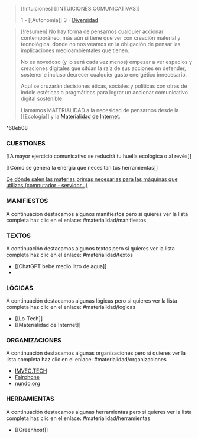 
> [!Intuiciones]
> [[INTUICIONES COMUNICATIVAS]]
> 
> 1 - [[Autonomía]]
> 3 - [Diversidad](Diversidad.md)


> [!resumen]
> No hay forma de pensarnos cualquier accionar contemporáneo, más aún si tiene que ver con creación material y tecnológica, donde no nos veamos en la obligación de pensar las implicaciones medioambientales que tienen.
> 
> No es novedoso (y lo será cada vez menos) empezar a ver espacios y creaciones digitales que sitúan la raíz de sus acciones en defender, sostener e incluso decrecer cualquier gasto energético innecesario.
> 
> Aquí se cruzarán decisiones éticas, sociales y políticas con otras de índole estéticas o pragmáticas para lograr un accionar comunicativo digital sostenible.
> 
> Llamamos MATERIALIDAD a la necesidad de pensarnos desde la [[Ecología]] y la [Materialidad de Internet](Materialidad%20de%20Internet.md).

^68eb08


### CUESTIONES

[[A mayor ejercicio comunicativo se reducirá tu huella ecológica o al revés]]

[[Cómo se genera la energía que necesitan tus herramientas]]

[De dónde salen las materias primas necesarias para las máquinas que utilizas (computador - servidor...)](Materialidad%20de%20nuestros%20equipos.md)

### MANIFIESTOS
A continuación destacamos algunos manifiestos pero si quieres ver la lista completa haz clic en el enlace: #materialidad/manifiestos 


### TEXTOS
A continuación destacamos algunos textos pero si quieres ver la lista completa haz clic en el enlace: #materialidad/textos 
- [[ChatGPT bebe medio litro de agua]]
- 

### LÓGICAS
A continuación destacamos algunas lógicas pero si quieres ver la lista completa haz clic en el enlace: #materialidad/logicas
 - [[Lo-Tech]]
 - [[Materialidad de Internet]]

### ORGANIZACIONES
A continuación destacamos algunas organizaciones pero si quieres ver la lista completa haz clic en el enlace: #materialidad/organizaciones
- [IMVEC.TECH](IMVEC.TECH.md)
- [Fairphone](Fairphone.md)
- [nundo.org](nundo.org.md)

### HERRAMIENTAS
A continuación destacamos algunas herramientas pero si quieres ver la lista completa haz clic en el enlace: #materialidad/herramientas
- [[Greenhost]]
